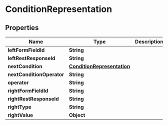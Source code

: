 
# ConditionRepresentation

## Properties
Name | Type | Description | Notes
------------ | ------------- | ------------- | -------------
**leftFormFieldId** | **String** |  |  [optional]
**leftRestResponseId** | **String** |  |  [optional]
**nextCondition** | [**ConditionRepresentation**](ConditionRepresentation.md) |  |  [optional]
**nextConditionOperator** | **String** |  |  [optional]
**operator** | **String** |  |  [optional]
**rightFormFieldId** | **String** |  |  [optional]
**rightRestResponseId** | **String** |  |  [optional]
**rightType** | **String** |  |  [optional]
**rightValue** | **Object** |  |  [optional]



